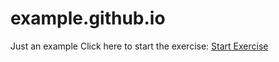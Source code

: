 # example.github.io

Just an example
Click here to start the exercise: [Start Exercise](index.html)
